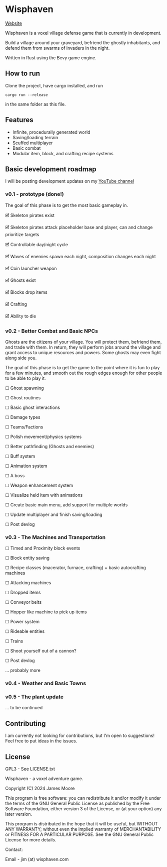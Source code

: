 # Wisphaven

[Website](https://wisphaven.com/)

Wisphaven is a voxel village defense game that is currently in development.

Build a village around your graveyard, befriend the ghostly inhabitants, and defend them from swarms of invaders in the night.

Written in Rust using the Bevy game engine.

## How to run

Clone the project, have cargo installed, and run

`cargo run --release`

in the same folder as this file.

## Features

- Infinite, procedurally generated world
- Saving/loading terrain
- Scuffed multiplayer
- Basic combat
- Modular item, block, and crafting recipe systems

## Basic development roadmap

I will be posting development updates on my [YouTube channel](https://www.youtube.com/channel/UCsfEWFba7Zo1DPNHisczM-g)

### v0.1 - prototype (done!)

The goal of this phase is to get the most basic gameplay in.

🗹 Skeleton pirates exist

🗹 Skeleton pirates attack placeholder base and player, can and change prioritize targets

🗹 Controllable day/night cycle

🗹 Waves of enemies spawn each night, composition changes each night

🗹 Coin launcher weapon

🗹 Ghosts exist

🗹 Blocks drop items

🗹 Crafting

🗹 Ability to die

### v0.2 - Better Combat and Basic NPCs

Ghosts are the citizens of your village. You will protect them, befriend them, and trade with them.
In return, they will perform jobs around the village and grant access to unique resources and powers.
Some ghosts may even fight along side you.

The goal of this phase is to get the game to the point where it is fun to play for a few minutes, and
smooth out the rough edges enough for other people to be able to play it.

☐ Ghost spawning

☐ Ghost routines

☐ Basic ghost interactions

☐ Damage types

☐ Teams/Factions

☐ Polish movement/physics systems

☐ Better pathfinding (Ghosts and enemies)

☐ Buff system

☐ Animation system

☐ A boss

☐ Weapon enhancement system

☐ Visualize held item with animations

☐ Create basic main menu, add support for multiple worlds

☐ Update multiplayer and finish saving/loading

☐ Post devlog

### v0.3 - The Machines and Transportation

☐ Timed and Proximity block events

☐ Block entity saving

☐ Recipe classes (macerator, furnace, crafting) + basic autocrafting machines

☐ Attacking machines

☐ Dropped items

☐ Conveyor belts

☐ Hopper like machine to pick up items

☐ Power system

☐ Rideable entities

☐ Trains

☐ Shoot yourself out of a cannon?

☐ Post devlog

... probably more

### v0.4 - Weather and Basic Towns

### v0.5 - The plant update

... to be continued

## Contributing

I am currently not looking for contributions, but I'm open to suggestions! Feel free to put ideas in the issues.

## License

GPL3 - See LICENSE.txt

Wisphaven - a voxel adventure game.

Copyright (C) 2024 James Moore

This program is free software: you can redistribute it and/or modify
it under the terms of the GNU General Public License as published by
the Free Software Foundation, either version 3 of the License, or
(at your option) any later version.

This program is distributed in the hope that it will be useful,
but WITHOUT ANY WARRANTY; without even the implied warranty of
MERCHANTABILITY or FITNESS FOR A PARTICULAR PURPOSE.  See the
GNU General Public License for more details.

Contact:

Email - jim (at) wisphaven.com

